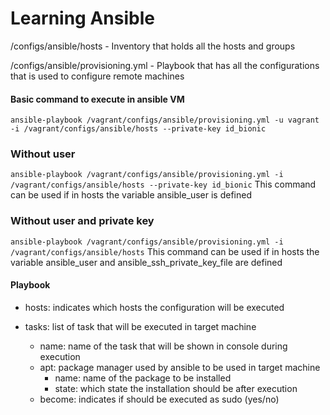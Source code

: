# Learning Ansible 

/configs/ansible/hosts - Inventory that holds all the hosts and groups

/configs/ansible/provisioning.yml - Playbook that has all the configurations that is used to configure remote machines

#### Basic command to execute in ansible VM

`ansible-playbook /vagrant/configs/ansible/provisioning.yml -u vagrant -i /vagrant/configs/ansible/hosts --private-key id_bionic`

### Without user
`ansible-playbook /vagrant/configs/ansible/provisioning.yml -i /vagrant/configs/ansible/hosts --private-key id_bionic`
This command can be used if in hosts the variable ansible_user is defined

### Without user and private key
`ansible-playbook /vagrant/configs/ansible/provisioning.yml -i /vagrant/configs/ansible/hosts`
This command can be used if in hosts the variable ansible_user and ansible_ssh_private_key_file are defined

#### Playbook

- hosts: indicates which hosts the configuration will be executed

- tasks: list of task that will be executed in target machine
  - name: name of the task that will be shown in console during execution
  - apt: package manager used by ansible to be used in target machine
    - name: name of the package to be installed
    - state: which state the installation should be after execution
  - become: indicates if should be executed as sudo (yes/no)
